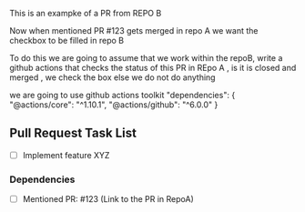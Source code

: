 This is an exampke of a PR from REPO B 

Now when mentioned PR #123 gets merged in repo A we want the checkbox to be filled in repo B 

To do this we are going to assume that we work within the repoB, write a github actions that checks the status of this PR in REpo A , is it is closed and merged , we check the box else we do not do anything 


we are going to use github actions toolkit 
 "dependencies": {
    "@actions/core": "^1.10.1",
    "@actions/github": "^6.0.0"
  }
## Pull Request Task List

- [ ] Implement feature XYZ

### Dependencies
- [ ] Mentioned PR: #123 (Link to the PR in RepoA)
